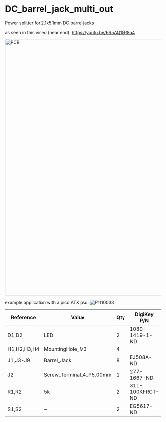 # DC_barrel_jack_multi_out
Power splitter for 2.1x5.1mm DC barrel jacks

as seen in this video (near end):
https://youtu.be/6R5AQ15R8a4

<img width="1627" height="830" alt="PCB" src="https://github.com/user-attachments/assets/7804e27e-2f9a-4068-a4d9-3d82da8c6c5c" />

example application with a pico ATX psu:
![P1110033](https://github.com/user-attachments/assets/b4fb266e-f8ee-406c-a9cf-85c2cbdc13a2)


| Reference           | Value                     | Qty | DigiKey P/N      |
|---------------------|---------------------------|-----|------------------|
| D1,D2              | LED                        | 2   | 1080-1419-1-ND   |
| H1,H2,H3,H4        | MountingHole_M3            | 4   |                  |
| J1,J3-J9           | Barrel_Jack                | 8   | EJ508A-ND        |
| J2                 | Screw_Terminal_4_P5.00mm   | 1   | 277-1667-ND      |
| R1,R2              | 5k                         | 2   | 311-100KFRCT-ND  |
| S1,S2              | ~                          | 2   | EG5617-ND        |
